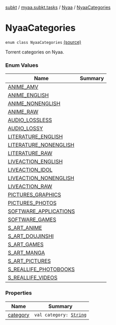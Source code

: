 [subkt](../../../index.md) / [myaa.subkt.tasks](../../index.md) / [Nyaa](../index.md) / [NyaaCategories](./index.md)

# NyaaCategories

`enum class NyaaCategories` [(source)](https://github.com/Myaamori/SubKt/blob/master/src/main/kotlin/myaa/subkt/tasks/tasks.kt#L759)

Torrent categories on Nyaa.

### Enum Values

| Name | Summary |
|---|---|
| [ANIME_AMV](-a-n-i-m-e_-a-m-v.md) |  |
| [ANIME_ENGLISH](-a-n-i-m-e_-e-n-g-l-i-s-h.md) |  |
| [ANIME_NONENGLISH](-a-n-i-m-e_-n-o-n-e-n-g-l-i-s-h.md) |  |
| [ANIME_RAW](-a-n-i-m-e_-r-a-w.md) |  |
| [AUDIO_LOSSLESS](-a-u-d-i-o_-l-o-s-s-l-e-s-s.md) |  |
| [AUDIO_LOSSY](-a-u-d-i-o_-l-o-s-s-y.md) |  |
| [LITERATURE_ENGLISH](-l-i-t-e-r-a-t-u-r-e_-e-n-g-l-i-s-h.md) |  |
| [LITERATURE_NONENGLISH](-l-i-t-e-r-a-t-u-r-e_-n-o-n-e-n-g-l-i-s-h.md) |  |
| [LITERATURE_RAW](-l-i-t-e-r-a-t-u-r-e_-r-a-w.md) |  |
| [LIVEACTION_ENGLISH](-l-i-v-e-a-c-t-i-o-n_-e-n-g-l-i-s-h.md) |  |
| [LIVEACTION_IDOL](-l-i-v-e-a-c-t-i-o-n_-i-d-o-l.md) |  |
| [LIVEACTION_NONENGLISH](-l-i-v-e-a-c-t-i-o-n_-n-o-n-e-n-g-l-i-s-h.md) |  |
| [LIVEACTION_RAW](-l-i-v-e-a-c-t-i-o-n_-r-a-w.md) |  |
| [PICTURES_GRAPHICS](-p-i-c-t-u-r-e-s_-g-r-a-p-h-i-c-s.md) |  |
| [PICTURES_PHOTOS](-p-i-c-t-u-r-e-s_-p-h-o-t-o-s.md) |  |
| [SOFTWARE_APPLICATIONS](-s-o-f-t-w-a-r-e_-a-p-p-l-i-c-a-t-i-o-n-s.md) |  |
| [SOFTWARE_GAMES](-s-o-f-t-w-a-r-e_-g-a-m-e-s.md) |  |
| [S_ART_ANIME](-s_-a-r-t_-a-n-i-m-e.md) |  |
| [S_ART_DOUJINSHI](-s_-a-r-t_-d-o-u-j-i-n-s-h-i.md) |  |
| [S_ART_GAMES](-s_-a-r-t_-g-a-m-e-s.md) |  |
| [S_ART_MANGA](-s_-a-r-t_-m-a-n-g-a.md) |  |
| [S_ART_PICTURES](-s_-a-r-t_-p-i-c-t-u-r-e-s.md) |  |
| [S_REALLIFE_PHOTOBOOKS](-s_-r-e-a-l-l-i-f-e_-p-h-o-t-o-b-o-o-k-s.md) |  |
| [S_REALLIFE_VIDEOS](-s_-r-e-a-l-l-i-f-e_-v-i-d-e-o-s.md) |  |

### Properties

| Name | Summary |
|---|---|
| [category](category.md) | `val category: `[`String`](https://kotlinlang.org/api/latest/jvm/stdlib/kotlin/-string/index.html) |
